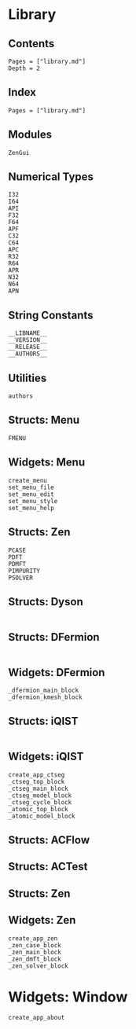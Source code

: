 # Library

## Contents

```@contents
Pages = ["library.md"]
Depth = 2
```

## Index

```@index
Pages = ["library.md"]
```

## Modules

```@docs
ZenGui
```

## Numerical Types

```@docs
I32
I64
API
F32
F64
APF
C32
C64
APC
R32
R64
APR
N32
N64
APN
```

## String Constants

```@docs
__LIBNAME__
__VERSION__
__RELEASE__
__AUTHORS__
```

## Utilities

```@docs
authors
```

## Structs: Menu

```docs
FMENU
```

## Widgets: Menu

```@docs
create_menu
set_menu_file
set_menu_edit
set_menu_style
set_menu_help
```

## Structs: Zen

```@docs
PCASE
PDFT
PDMFT
PIMPURITY
PSOLVER
```

## Structs: Dyson

```@docs
```

## Structs: DFermion

```@docs
```

## Widgets: DFermion

```@docs
_dfermion_main_block
_dfermion_kmesh_block
```

## Structs: iQIST

```@docs
```

## Widgets: iQIST

```@docs
create_app_ctseg
_ctseg_top_block
_ctseg_main_block
_ctseg_model_block
_ctseg_cycle_block
_atomic_top_block
_atomic_model_block
```

## Structs: ACFlow

## Structs: ACTest

## Structs: Zen

## Widgets: Zen

```@docs
create_app_zen
_zen_case_block
_zen_main_block
_zen_dmft_block
_zen_solver_block
```

# Widgets: Window

```@docs
create_app_about
```
